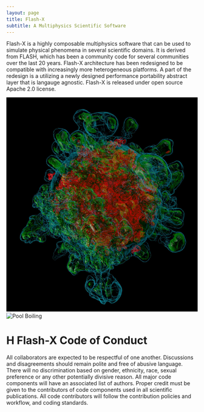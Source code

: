 ```yaml
---
layout: page
title: Flash-X
subtitle: A Multiphysics Scientific Software 
---
```

Flash-X is a highly composable multiphysics software that can be used to simulate physical phenomena in several scientific domains. It is derived from FLASH, which has been a community code for several communities over the last 20 years. Flash-X architecture has been redesigned to be compatible with increasingly more heterogeneous platforms. A part of the redesign is a utilizing a newly designed performance portability abstract layer that is langauge agnostic. 
Flash-X is released under open source Apache 2.0 license. 

 ![CCN](/assets/img/d96_3d3d_after.jpg) ![Pool Boiling](boiling_earth.gif)

# H Flash-X Code of Conduct

All collaborators are expected to be respectful of one another. Discussions and disagreements should remain polite and free of abusive language.
There will no discrimination based on gender, ethnicity, race, sexual preference or any other potentially divisive reason. 
All major code components will have an associated list of authors.
Proper credit must be given to the contributors of code components used in all scientific publications.
All code contributors will follow the contribution policies and workflow, and coding standards.

